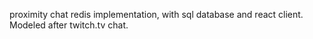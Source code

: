 proximity chat redis implementation, with sql database and react client. Modeled after twitch.tv chat.
